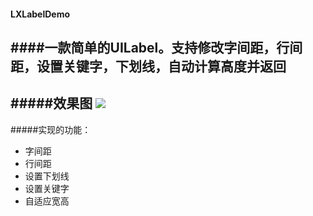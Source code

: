 #### LXLabelDemo
####一款简单的UILabel。支持修改字间距，行间距，设置关键字，下划线，自动计算高度并返回
---
#####效果图
![](http://upload-images.jianshu.io/upload_images/292993-999a8a5280751c47.png?imageMogr2/auto-orient/strip%7CimageView2/2/w/1240)
---
#####实现的功能：
* 字间距
* 行间距
* 设置下划线
* 设置关键字
* 自适应宽高

